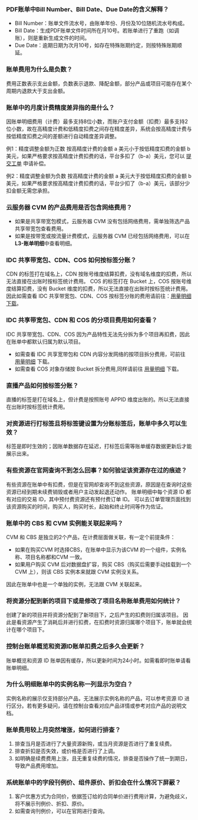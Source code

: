 ### PDF账单中Bill Number、Bill Date、Due Date的含义解释？

- Bill Number：账单文件流水号，由账单年份、月份及10位随机流水号构成。
- Bill Date：生成PDF账单文件时间所在月10号。若账单进行了重跑（如调账），则是重新生成文件的时间。
- Due Date：逾期日期为次月10号，如存在特殊账期约定，则按特殊账期顺延。

### 账单费用为什么是负数？

费用正数表示支出金额，负数表示退款、降配金额，部分产品或项目可能存在某个周期内退款大于支出金额。

### 账单中的月度计费精度差异指的是什么？

因账单明细费用（计费）最多支持8位小数，而账户支付金额（扣费）最多支持2位小数，故在高精度计费和低精度扣费之间存在精度差异，系统会按高精度计费与按低精度扣费之间的差额进行自动精度差异调整。

例1：精度调整金额为正数
按高精度计费的金额 a 美元小于按低精度扣费的金额 b 美元，如果严格要求按高精度计费扣费的话，平台多扣了（b-a）美元，您可以 [提交工单](https://console.cloud.tencent.com/workorder/category) 申请补偿。

例2：精度调整金额为负数
按高精度计费的金额 a 美元大于按低精度扣费的金额 b 美元，如果严格要求按高精度计费扣费的话，平台少扣了（b-a）美元，该部分少扣金额无需您承担。

### 云服务器 CVM 的产品费用是否包含网络费用？

- 如果是共享带宽包模式，云服务器 CVM 没有包括网络费用，需单独筛选产品共享带宽包查看费用。
- 如果是按带宽或按流量计费模式，云服务器 CVM 已经包括网络费用，可以在**L3-账单明细**中查看明细。

### IDC 共享带宽包、CDN、COS 如何按标签分账？

CDN 的标签打在域名上，CDN 按账号维度结算扣费，没有域名维度的扣费，所以无法直接在出账时按标签统计费用。
COS 的标签打在 Bucket 上，COS 按账号维度结算扣费，没有 Bucket 维度的扣费，所以无法直接在出账时按标签统计费用。
因此如需查看 IDC 共享带宽包、CDN、COS 按标签分账的费用请前往：[用量明细下载](https://console.cloud.tencent.com/expense/bill/dosageDownload)。

### IDC 共享带宽包、CDN 和 COS 的分项目费用如何查看？

IDC 共享带宽包、CDN、COS 因为产品特性无法先分拆为多个项目再扣费，因此在账单中都默认归属为默认项目。

- 如需查看 IDC 共享宽带包和 CDN 内容分发网络的按项目拆分费用，可前往 [用量明细](https://console.cloud.tencent.com/expense/bill/dosageDownload) 下载。
- 如需查看 COS 对象存储按 Bucket 拆分费用,同样请前往 [用量明细](https://console.cloud.tencent.com/expense/bill/dosageDownload) 下载。

### 直播产品如何按标签分账？

直播的标签是打在域名上，但计费是按照账号 APPID 维度出账的。所以无法直接在出账时按标签统计费用。

### 对资源进行打标签且将标签键设置为分账标签后，账单中多久可以生效？

标签是即时生效的；因账单数据存在延迟，打标签后需等账单缓存数据更新后才能展示出来。

### 有些资源在官网查询不到怎么回事？如何验证该资源存在过的痕迹？

有些资源在账单中有扣费，但是在官网却查询不到这些资源，原因是在查询时这些资源已经到期未续费销毁或者用户主动发起退还动作。
账单明细中每个资源 ID 都有对应的交易 ID，其中预付费资源还有预付费订单 ID。 可以去订单管理页面找到该资源购买的时间，购买人，购买时长，起始和终止时间等作为佐证。

### 账单中的 CBS 和 CVM 实例能关联起来吗？

CVM 和 CBS 是独立的2个产品，在计费层面做关联，有一定个前提条件：

- 如果在购买CVM 时选择CBS，在账单中显示为该CVM 的一个组件，实例名称、项目名称都和CVM 一致。
- 如果用户购买 CVM 后对数据盘扩容，购买 CBS（购买后需要手动挂载到一个 CVM 上），则该 CBS 实例本来就跟 CVM 实例没关系。

因此在账单中也是一个单独的实例，无法跟 CVM 关联起来。

### 将资源分配到新的项目下或是修改了项目名称账单费用如何统计？

创建了新的项目并将资源分配到了新项目下，之后产生的扣费则归属该项目。
因此是看资源产生了消耗后并进行扣费，在扣费时资源归属哪个项目下，账单就会统计在哪个项目下。

### 控制台账单概览和资源ID账单扣费之后多久会更新？

账单概览和资源 ID 账单因有缓存，所以更新时间为24小时。如需看即时账单请看账单明细。

### 为什么明细账单中的实例名称一列显示为空白？

实例名称的展示仅支持部分产品，无法展示实例名称的产品，可以参考资源 ID 进行区分。若有更多疑问，请在控制台查看对应产品详情或参考对应产品的说明文档。

### 账单费用较上月突然增涨，如何进行排查？

1. 排查当月是否进行了大量资源新购，或当月资源是否进行了重复续费。
2. 排查折扣是否失效，或价格是否进行了上调。
3. 如明确是续费费用上涨，且无重复续费的情况，排查是否操作了统一到期日，导致产品费用增加。

### 系统账单中的字段刊例价、组件原价、折扣会在什么情况下屏蔽？

1. 客户优惠方式为合同价，依据签订给的合同单价进行费用计算，为避免歧义，将不展示刊例价、折扣、原价。
2. 如需查询刊例价，可以在官网进行查询。

